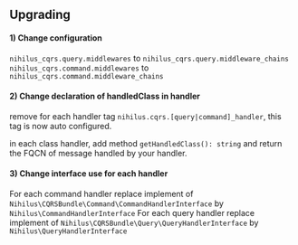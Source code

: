 ## Upgrading

#### 1) Change configuration

`nihilus_cqrs.query.middlewares` to `nihilus_cqrs.query.middleware_chains`
`nihilus_cqrs.command.middlewares` to `nihilus_cqrs.command.middleware_chains`

#### 2) Change declaration of handledClass in handler

remove for each handler tag `nihilus.cqrs.[query|command]_handler`, this tag is now auto configured.

in each class handler, add method `getHandledClass(): string` and return the FQCN of message handled by your handler.

#### 3) Change interface use for each handler

For each command handler replace implement of `Nihilus\CQRSBundle\Command\CommandHandlerInterface` by `Nihilus\CommandHandlerInterface`
For each query handler replace implement of `Nihilus\CQRSBundle\Query\QueryHandlerInterface` by `Nihilus\QueryHandlerInterface`